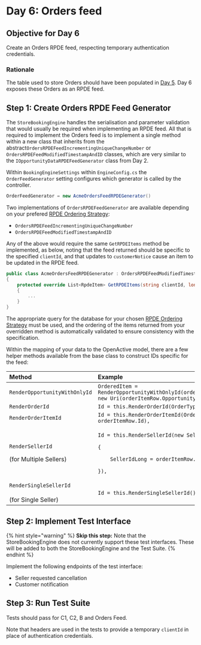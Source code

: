 # Day 6: Orders feed

## **Objective for Day 6**

Create an Orders RPDE feed, respecting temporary authentication credentials.

### Rationale

The table used to store Orders should have been populated in [Day 5](day-5-b-and-delete-order.md). Day 6 exposes these Orders as an RPDE feed.

## **Step 1: Create Orders RPDE Feed Generator** 

The `StoreBookingEngine` handles the serialisation and parameter validation that would usually be required when implementing an RPDE feed. All that is required to implement the Orders feed is to implement a single method within a new class that inherits from the abstract`OrdersRPDEFeedIncrementingUniqueChangeNumber` or `OrdersRPDEFeedModifiedTimestampAndID` classes, which are very similar to the `IOpportunityDataRPDEFeedGenerator` class from Day 2.

Within `BookingEngineSettings` within `EngineConfig.cs`  the `OrderFeedGenerator` setting configures which generator is called by the controller.

```csharp
OrderFeedGenerator = new AcmeOrdersFeedRPDEGenerator()
```

Two implementations of `OrdersRPDEFeedGenerator` are available depending on your prefered [RPDE Ordering Strategy](https://www.w3.org/2017/08/realtime-paged-data-exchange/#ordering-strategies):

* `OrdersRPDEFeedIncrementingUniqueChangeNumber`
* `OrdersRPDEFeedModifiedTimestampAndID`

Any of the above would require the same `GetRPDEItems` method be implemented, as below, noting that the feed returned should be specific to the specified `clientId`, and that updates to `customerNotice` cause an item to be updated in the RPDE feed.

```csharp
public class AcmeOrdersFeedRPDEGenerator : OrdersRPDEFeedModifiedTimestampAndID
{
    protected override List<RpdeItem> GetRPDEItems(string clientId, long? afterTimestamp, string afterId)
    {
        ...
    }
}
```

The appropriate query for the database for your chosen [RPDE Ordering Strategy](https://www.w3.org/2017/08/realtime-paged-data-exchange/#ordering-strategies) must be used, and the ordering of the items returned from your overridden method is automatically validated to ensure consistency with the specification.

Within the mapping of your data to the OpenActive model, there are a few helper methods available from the base class to construct IDs specific for the feed:

<table>
  <thead>
    <tr>
      <th style="text-align:left">Method</th>
      <th style="text-align:left">Example</th>
    </tr>
  </thead>
  <tbody>
    <tr>
      <td style="text-align:left"><code>RenderOpportunityWithOnlyId</code>
      </td>
      <td style="text-align:left"><code>OrderedItem = RenderOpportunityWithOnlyId(orderItemRow.OpportunityJsonLdType, new Uri(orderItemRow.OpportunityJsonLdId)),</code>
      </td>
    </tr>
    <tr>
      <td style="text-align:left"><code>RenderOrderId</code>
      </td>
      <td style="text-align:left"><code>Id = this.RenderOrderId(OrderType.Order, uuid),</code>
      </td>
    </tr>
    <tr>
      <td style="text-align:left"><code>RenderOrderItemId</code>
      </td>
      <td style="text-align:left"><code>Id = this.RenderOrderItemId(OrderType.Order, uuid, orderItemRow.Id),</code>
      </td>
    </tr>
    <tr>
      <td style="text-align:left">
        <p><code>RenderSellerId</code>
        </p>
        <p></p>
        <p>(for Multiple Sellers)</p>
      </td>
      <td style="text-align:left">
        <p><code>Id = this.RenderSellerId(new SellerIdComponents</code>
        </p>
        <p><code>{</code>
        </p>
        <p><code>    SellerIdLong = orderItemRow.sellerId</code>
        </p>
        <p><code>}),</code>
        </p>
      </td>
    </tr>
    <tr>
      <td style="text-align:left"><code>RenderSingleSellerId</code>
        <br />
        <br />(for Single Seller)</td>
      <td style="text-align:left"><code>Id = this.RenderSingleSellerId(),</code>
      </td>
    </tr>
  </tbody>
</table>

## Step 2: Implement Test Interface

{% hint style="warning" %}
**Skip this step:** Note that the StoreBookingEngine does not currently support these test interfaces. These will be added to both the StoreBookingEngine and the Test Suite.
{% endhint %}

Implement the following endpoints of the test interface:

* Seller requested cancellation
* Customer notification

## Step 3: Run Test Suite

Tests should pass for C1, C2, B and Orders Feed.

Note that headers are used in the tests to provide a temporary `clientId` in place of authentication credentials.


